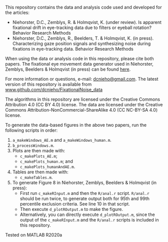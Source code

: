 This repository contains the data and analysis code used and developed for the articles:
- Niehorster, D.C., Zemblys, R. & Holmqvist, K. (under review). Is apparent fixational drift in eye-tracking data due to filters or eyeball rotation? Behavior Research Methods
- Niehorster, D.C., Zemblys, R., Beelders, T. & Holmqvist, K. (in press). Characterizing gaze position signals and synthesizing noise during fixations in eye-tracking data. Behavior Research Methods

When using the data or analysis code in this repository, please cite both papers. The fixational eye movement data generator used in Niehorster, Zemblys, Beelders & Holmqvist (in press) can be found [here](https://github.com/dcnieho/FixationalNoise_generator).

For more information or questions, e-mail: dcnieho@gmail.com. The latest version of this repository is available
from www.github.com/dcnieho/FixationalNoise_data

The algorithms in this repository are licensed under the Creative Commons Attribution 4.0 (CC BY 4.0) license. The data are licensed under the Creative Commons Attribution-NonCommercial-ShareAlike 4.0 (CC NC-BY-SA 4.0) license.

To generate the data-based figures in the above two papers, run the following scripts in order:
1. `a_makeWindows_AE.m` and `a_makeWindows_human.m`.
2. `b_processWindows.m`.
3. Plots are then made with:
   - `c_makePlots_AE.m`;
   - `c_makePlots_human.m`; and
   - `c_makePlots_humanAndAE.m`.
4. Tables are then made with:
   - `c_makeTables.m`.
5. To generate Figure 8 in Niehorster, Zemblys, Beelders & Holmqvist (in press):
   - First run `c_makeRInput.m` and then the `R/anal.r` script. `R/anal.r` should be run twice, to generate output both for 95th and 99th percentile exclusion criteria. See line 10 in that script.
   - Then execute `d_plotROutput.m` to make the figure.
   - Alternatively, you can directly execute `d_plotROutput.m`, since the output of the `c_makeRInput.m` and the `R/anal.r` scripts is included in this repository.

Tested on MATLAB R2020a
